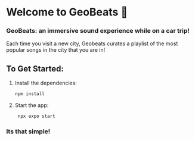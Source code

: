 # Welcome to GeoBeats 👋

### GeoBeats: an immersive sound experience while on a car trip!

Each time you visit a new city, Geobeats curates a playlist of the most popular songs in the city that you are in!

## To Get Started:

1. Install the dependencies:

   ```bash
   npm install
   ```

2. Start the app:

   ```bash
    npx expo start
   ```

### Its that simple! 


